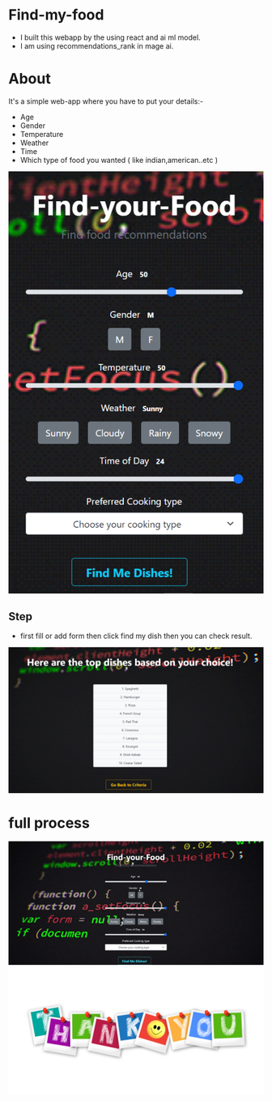 # Find-my-food
* I built this webapp by the using react and ai ml model.
* I am using recommendations_rank in mage ai.

# About
It's a simple web-app where you have to put your details:-
* Age
* Gender
* Temperature
* Weather
* Time
* Which type of food you wanted ( like indian,american..etc )
 <img src="https://github.com/sambitsargam/find-my-food/blob/main/img/1.png">
 
 ## Step
 
* first fill or add form then click find my dish then you can check result.
<img src="https://github.com/sambitsargam/find-my-food/blob/main/img/2.png">

# full process
<img src="https://github.com/sambitsargam/find-my-food/blob/main/img/3.gif">

<img src="https://github.com/sambitsargam/find-my-food/blob/main/img/4.png">

